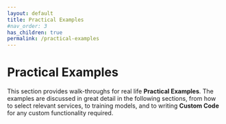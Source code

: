 ```yaml
---
layout: default
title: Practical Examples
#nav_order: 3
has_children: true
permalink: /practical-examples
---
```


# Practical Examples

This section provides walk-throughs for real life **Practical Examples**. The examples are discussed in great detail in the following sections, from how to select relevant services, to training models, and to writing **Custom Code** for any custom functionality required.